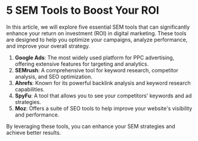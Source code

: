 # 5 SEM Tools to Boost Your ROI

In this article, we will explore five essential SEM tools that can significantly enhance your return on investment (ROI) in digital marketing. These tools are designed to help you optimize your campaigns, analyze performance, and improve your overall strategy.

1. **Google Ads**: The most widely used platform for PPC advertising, offering extensive features for targeting and analytics.
2. **SEMrush**: A comprehensive tool for keyword research, competitor analysis, and SEO optimization.
3. **Ahrefs**: Known for its powerful backlink analysis and keyword research capabilities.
4. **SpyFu**: A tool that allows you to see your competitors' keywords and ad strategies.
5. **Moz**: Offers a suite of SEO tools to help improve your website's visibility and performance.

By leveraging these tools, you can enhance your SEM strategies and achieve better results.
